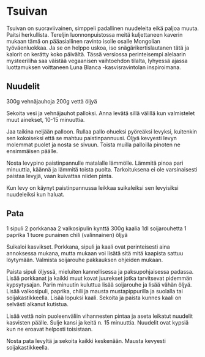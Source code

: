 # Tsuivan

Tsuivan on suoraviivainen, simppeli padallinen nuudeleita eikä paljoa muuta. Paitsi herkullista. Tereljin luonnonpuistossa meitä kuljettaneen kaverin mukaan tämä on pääasiallinen ravinto isolle osalle Mongolian työväenluokkaa. Ja se on helppo uskoa, iso snägärikertislautanen tätä ja kalorit on kerätty koko päivältä. Tässä versiossa perinteisempi alelaarin mysteeriliha saa väistää vegaanisen vaihtoehdon tilalta, lyhyessä ajassa luottamuksen voittaneen Luna Blanca -kasvisravintolan inspiroimana.

## Nuudelit

300g vehnäjauhoja
200g vettä
öljyä

Sekoita vesi ja vehnäjauhot palloksi. Anna levätä sillä välillä kun valmistelet muut ainekset, 10-15 minuuttia.

Jaa taikina neljään palloon. Rullaa pallo ohueksi pyöreäksi levyksi, kuitenkin sen kokoiseksi että se mahtuu paistinpannuusi. Öljyä kevyesti levyn molemmat puolet ja nosta se sivuun. Toista muilla palloilla pinoten ne ensimmäisen päälle.

Nosta levypino paistinpannulle matalalle lämmölle. Lämmitä pinoa pari minuuttia, käännä ja lämmitä toista puolta. Tarkoituksena ei ole varsinaisesti paistaa levyjä, vaan kuivattaa niiden pinta.

Kun levy on käynyt paistinpannussa leikkaa suikaleiksi sen levyisiksi nuudeleiksi kun haluat.

## Pata

1 sipuli
2 porkkanaa
2 valkosipulin kynttä
300g kaalia
1dl soijarouhetta
1 paprika
1 tuore punainen chili (valinnainen)
öljyä

Suikaloi kasvikset. Porkkana, sipuli ja kaali ovat perinteisesti aina annoksessa mukana, mutta mukaan voi lisätä sitä mitä kaapista sattuu löytymään. Valmista soijarouhe pakkauksen ohjeiden mukaan.

Paista sipuli öljyssä, mieluiten kannellisessa ja paksupohjaisessa padassa. Lisää porkkanat ja kaikki muut kovat juurekset jotka tarvitsevat pidemmän kypsytysajan. Parin minuutin kuluttua lisää soijarouhe ja lisää vähän öljyä. Lisää valkosipuli, paprika, chili ja mausta mustapippurilla ja suolalla tai soijakastikkeella. Lisää lopuksi kaali. Sekoita ja paista kunnes kaali on selvästi alkanut kutistua.

Lisää vettä noin puoleenväliin vihannesten pintaa ja aseta leikatut nuudelit kasvisten päälle. Sulje kansi ja keitä n. 15 minuuttia. Nuudelit ovat kypsiä kun ne eroavat helposti toisistaan.

Nosta pata levyltä ja sekoita kaikki keskenään. Mausta kevyesti soijakastikkeella.
